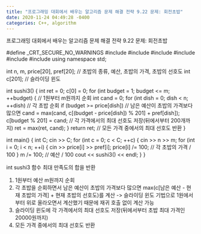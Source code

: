```yaml
---
title: "프로그래밍 대회에서 배우는 알고리즘 문제 해결 전략 9.22 문제: 회전초밥"
date: 2020-11-24 04:49:28 -0400
categories: C++, algorithm
---
```


프로그래밍 대회에서 배우는 알고리즘 문제 해결 전략 9.22 문제: 회전초밥



#define _CRT_SECURE_NO_WARNINGS
#include<numeric>
#include<cstdio>
#include<iostream>
#include<cstring>
#include <algorithm>
#include<vector>
using namespace std;

int n, m, price[20], pref[20];   // 초밥의 종류, 예산, 초밥의 가격, 초밥의 선호도
int c[201];   // 슬라이딩 윈도

int sushi3() {
	int ret = 0;
	c[0] = 0;
	for (int budget = 1; budget <= m; ++budget) {   // 1원부터 m원까지 순회
		int cand = 0;
		for (int dish = 0; dish < n; ++dish)   // 각 초밥 순회
			if (budget >= price[dish])   // 남은 예산이 초밥의 가격보다 많으면
				cand = max(cand, c[(budget - price[dish]) % 201] + pref[dish]);
		c[budget % 201] = cand;   // 각 가격에서의 최대 선호도 저장(뒤에서부터 200개까지)
		ret = max(ret, cand);
	}
	return ret;   // 모든 가격 중에서의 최대 선호도 반환
}

int main() {
	int C;
	cin >> C;
	for (int c = 0; c < C; ++c) {
		cin >> n >> m;
		for (int i = 0; i < n; ++i) {
			cin >> price[i] >> pref[i];
			price[i] /= 100;   // 각 초밥의 가격 / 100
		}
		m /= 100;   // 예산 / 100
		cout << sushi3() << endl;
	}
}



int sushi3 함수
최대 만족도의 합을 반환
1. 1원부터 예산 m원까지 순회
2. 각 초밥을 순회하면서 남은 예산이 초밥의 가격보다 많으면 max(c[남은 예산 - 현재 초밥의 가격] + 현재 초밥의 선호도)를 계산 -> 슬라이딩 윈도 기법으로 1원에서부터 위로 올라오면서 계산했기 때문에 재귀 호출 없이 계산 가능
3. 슬라이딩 윈도에 각 가격에서의 최대 선호도 저장(뒤에서부터 초밥 최대 가격인 20000원까지)
4. 모든 가격 중에서의 최대 선호도 반환
